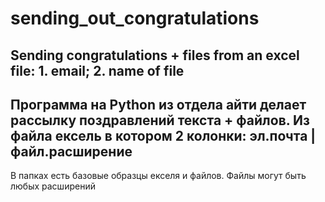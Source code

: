 # sending_out_congratulations
Sending congratulations + files from an excel file: 1. email; 2. name of file
---------------------
Программа на Python из отдела айти делает рассылку поздравлений текста + файлов. Из файла ексель в котором 2 колонки: эл.почта | файл.расширение
---------------------
В папках есть базовые образцы екселя и файлов. Файлы могут быть любых расширений
